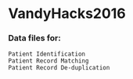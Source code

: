 # VandyHacks2016

### Data files for: 

    Patient Identification
    Patient Record Matching
    Patient Record De-duplication

